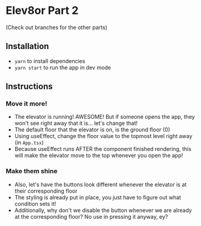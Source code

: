 # Elev8or Part 2
(Check out branches for the other parts)

## Installation
* `yarn` to install dependencies
* `yarn start` to run the app in dev mode

## Instructions
### Move it more!
* The elevator is running! AWESOME! But if someone opens the app, they won't see right away that it is... let's change that!
* The default floor that the elevator is on, is the ground floor (0)
* Using useEffect, change the floor value to the topmost level right away (in `App.tsx`)
* Because useEffect runs AFTER the component finished rendering, this will make the elevator move to the top whenever you open the app!
### Make them shine
* Also, let's have the buttons look different whenever the elevator is at their corresponding floor
* The styling is already put in place, you just have to figure out what condition sets it!
* Additionally, why don't we disable the button whenever we are already at the corresponding floor? No use in pressing it anyway, ey?